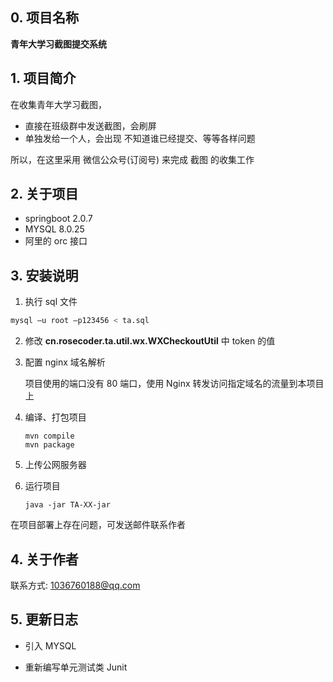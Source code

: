 

## 0. 项目名称

**青年大学习截图提交系统**

## 1. 项目简介

在收集青年大学习截图，

- 直接在班级群中发送截图，会刷屏
- 单独发给一个人，会出现 不知道谁已经提交、等等各样问题

所以，在这里采用 微信公众号(订阅号) 来完成 截图 的收集工作

## 2. 关于项目

- springboot  2.0.7
- MYSQL 8.0.25
- 阿里的 orc 接口

## 3. 安装说明

1. 执行 sql 文件

```sql
mysql –u root –p123456 < ta.sql
```

2. 修改 **cn.rosecoder.ta.util.wx.WXCheckoutUtil** 中 token 的值

3. 配置 nginx 域名解析

   项目使用的端口没有 80 端口，使用 Nginx 转发访问指定域名的流量到本项目上

4. 编译、打包项目

   ```shell
   mvn compile
   mvn package
   ```

5. 上传公网服务器

6. 运行项目

   ```shell
   java -jar TA-XX-jar
   ```

   

   

在项目部署上存在问题，可发送邮件联系作者

## 4. 关于作者

联系方式: 1036760188@qq.com

## 5. 更新日志

- 引入 MYSQL 

- 重新编写单元测试类 Junit



